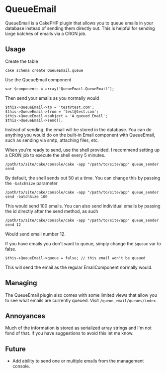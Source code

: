 # QueueEmail

QueueEmail is a CakePHP plugin that allows you to queue emails in your database
instead of sending them directly out. This is helpful for sending large batches
of emails via a CRON job.

## Usage

Create the table

    cake schema create QueueEmail.queue

Use the QueueEmail component

    var $components = array('QueueEmail.QueueEmail');

Then send your emails as you normally would

    $this->QueueEmail->to = 'test@test.com';
    $this->QueueEmail->from = 'test@test.com';
    $this->QueueEmail->subject = 'A queued Email';
    $this->QueueEmail->send();

Instead of sending, the email will be stored in the database. You can do anything
you would do on the built-in Email component with QueueEmail, such as sending
via smtp, attaching files, etc.

When you're ready to send, use the shell provided. I recommend setting up a CRON
job to execute the shell every 5 minutes.

    /path/to/site/cake/console/cake -app "/path/to/site/app" queue_sender send

By default, the shell sends out 50 at a time. You can change this by passing the
`-batchSize` parameter

    /path/to/site/cake/console/cake -app "/path/to/site/app" queue_sender send -batchSize 100

This would send 100 emails. You can also send individual emails by passing the
id directly after the send method, as such

    /path/to/site/cake/console/cake -app "/path/to/site/app" queue_sender send 12

Would send email number 12.

If you have emails you don't want to queue, simply change the `$queue` var to
false.

    $this->QueueEmail->queue = false; // this email won't be queued

This will send the email as the regular EmailComponent normally would.

## Managing

The QueueEmail plugin also comes with some limited views that allow you to see
what emails are currently queued. Visit `/queue_email/queues/index`

## Annoyances

Much of the information is stored as serialized array strings and I'm not fond
of that. If you have suggestions to avoid this let me know.

## Future

* Add ability to send one or multiple emails from the management console.